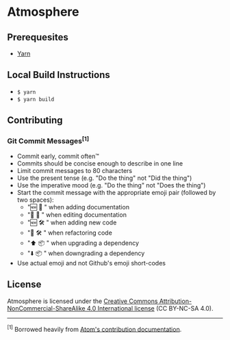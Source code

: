 # Atmosphere

## Prerequesites
* [Yarn](https://yarnpkg.com/)

## Local Build Instructions
* `$ yarn`
* `$ yarn build`

## Contributing

### Git Commit Messages<sup>[1]</sup>
* Commit early, commit often™
* Commits should be concise enough to describe in one line
* Limit commit messages to 80 characters
* Use the present tense (e.g. "Do the thing" not "Did the thing")
* Use the imperative mood (e.g. "Do the thing" not "Does the thing")
* Start the commit message with the appropriate emoji pair (followed by two
  spaces):
  * "🆕 📝  " when adding documentation
  * "🔄 📝  " when editing documentation
  * "🆕 🛠  " when adding new code
  * "🔄 🛠  " when refactoring code
  * "⬆️ 📦  " when upgrading a dependency
  * "⬇️ 📦  " when downgrading a dependency
* Use actual emoji and not Github's emoji short-codes

## License
Atmosphere is licensed under the [Creative Commons
Attribution-NonCommercial-ShareAlike 4.0 International
license](https://creativecommons.org/licenses/by-nc-sa/4.0/) (CC BY-NC-SA 4.0).

---
<sup>[1]</sup> Borrowed heavily from [Atom's contribution documentation](https://github.com/atom/atom/blob/master/CONTRIBUTING.md#git-commit-messages).

